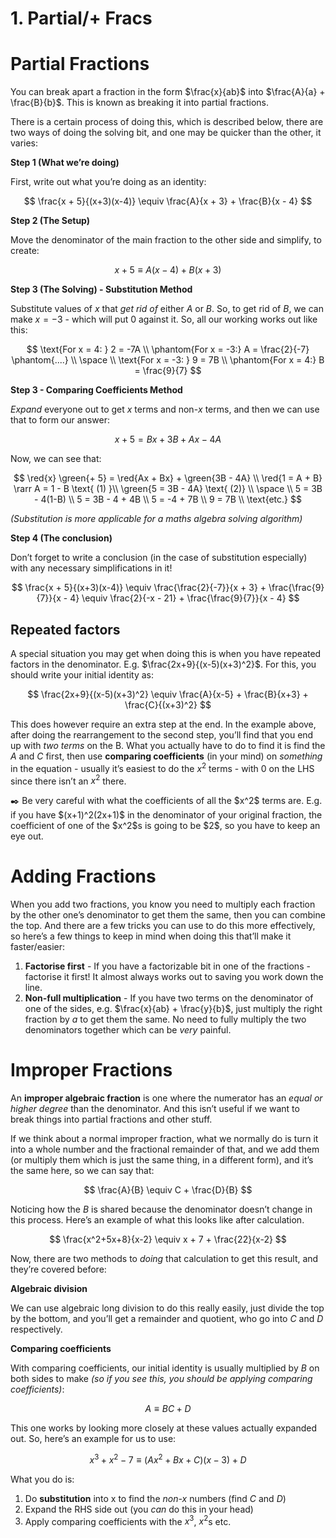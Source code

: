 # 1. Partial/+ Fracs

# Partial Fractions

You can break apart a fraction in the form $\frac{x}{ab}$ into $\frac{A}{a} + \frac{B}{b}$. This is known as breaking it into partial fractions. 

There is a certain process of doing this, which is described below, there are two ways of doing the solving bit, and one may be quicker than the other, it varies:

**Step 1 (What we’re doing)**

First, write out what you’re doing as an identity:

$$
\frac{x + 5}{(x+3)(x-4)} \equiv \frac{A}{x + 3} + \frac{B}{x - 4}
$$

**Step 2 (The Setup)**

Move the denominator of the main fraction to the other side and simplify, to create:

$$
x + 5 \equiv A(x-4) + B(x+3)
$$

**Step 3 (The Solving) - Substitution Method**

Substitute values of $x$ that *get rid of* either $A$ or $B$. So, to get rid of $B$, we can make $x = -3$ - which will put 0 against it. So, all our working works out like this:

$$
\text{For x = 4: } 2 = -7A \\
\phantom{For x = -3:} A = \frac{2}{-7} \phantom{....} \\
\space \\
\text{For x = -3: } 9 = 7B \\
\phantom{For x = 4:} B = \frac{9}{7}
$$

**Step 3 - Comparing Coefficients Method**

*Expand* everyone out to get $x$ terms and non-$x$ terms, and then we can use that to form our answer:

$$
x + 5 = Bx + 3B + Ax - 4A
$$

Now, we can see that:

$$
\red{x} \green{+ 5} = \red{Ax + Bx} + \green{3B - 4A} \\
\red{1 = A + B} \rarr A = 1 - B \text{ (1) }\\ 
\green{5 = 3B - 4A} \text{ (2)} \\
\space \\
5 = 3B - 4(1-B) \\
5 = 3B - 4 + 4B \\
5 = -4 + 7B \\
9 = 7B \\
\text{etc.}
$$

*(Substitution is more applicable for a maths algebra solving algorithm)*

**Step 4 (The conclusion)**

Don’t forget to write a conclusion (in the case of substitution especially) with any necessary simplifications in it!

$$
\frac{x + 5}{(x+3)(x-4)} \equiv \frac{\frac{2}{-7}}{x + 3} + \frac{\frac{9}{7}}{x - 4} \equiv \frac{2}{-x - 21} + \frac{\frac{9}{7}}{x - 4}
$$

## Repeated factors

A special situation you may get when doing this is when you have repeated factors in the denominator. E.g. $\frac{2x+9}{(x-5)(x+3)^2}$. For this, you should write your initial identity as:

$$
\frac{2x+9}{(x-5)(x+3)^2} \equiv \frac{A}{x-5} + \frac{B}{x+3} + \frac{C}{(x+3)^2} 
$$

This does however require an extra step at the end. In the example above, after doing the rearrangement to the second step, you’ll find that you end up with *two terms* on the B. What you actually have to do to find it is find the $A$ and $C$ first, then use **comparing coefficients** (in your mind) on *something* in the equation - usually it’s easiest to do the $x^2$ terms - with $0$ on the LHS since there isn’t an $x^2$ there.

<aside>
✒️ Be very careful with what the coefficients of all the $x^2$ terms are. E.g. if you have $(x+1)^2(2x+1)$ in the denominator of your original fraction, the coefficient of one of the $x^2$s is going to be $2$, so you have to keep an eye out.

</aside>

# Adding Fractions

When you add two fractions, you know you need to multiply each fraction by the other one’s denominator to get them the same, then you can combine the top. And there are a few tricks you can use to do this more effectively, so here’s a few things to keep in mind when doing this that’ll make it faster/easier:

1. **Factorise first** - If you have a factorizable bit in one of the fractions - factorise it first! It almost always works out to saving you work down the line.
2. **Non-full multiplication** - If you have two terms on the denominator of one of the sides, e.g. $\frac{x}{ab} + \frac{y}{b}$, just multiply the right fraction by $a$ to get them the same. No need to fully multiply the two denominators together which can be *very* painful.

# Improper Fractions

An **improper algebraic fraction** is one where the numerator has an *equal or* *higher degree* than the denominator. And this isn’t useful if we want to break things into partial fractions and other stuff.

If we think about a normal improper fraction, what we normally do is turn it into a whole number and the fractional remainder of that, and we add them (or multiply them which is just the same thing, in a different form), and it’s the same here, so we can say that:

$$
\frac{A}{B} \equiv C + \frac{D}{B}
$$

Noticing how the $B$ is shared because the denominator doesn’t change in this process. Here’s an example of what this looks like after calculation.

$$
\frac{x^2+5x+8}{x-2} \equiv x + 7 + \frac{22}{x-2}
$$

Now, there are two methods to *doing* that calculation to get this result, and they’re covered before:

**Algebraic division**

We can use algebraic long division to do this really easily, just divide the top by the bottom, and you’ll get a remainder and quotient, who go into $C$ and $D$ respectively.

**Comparing coefficients**

With comparing coefficients, our initial identity is usually multiplied by $B$ on both sides to make *(so if you see this, you should be applying comparing coefficients)*:

$$
A \equiv BC + D
$$

This one works by looking more closely at these values actually expanded out. So, here’s an example for us to use:

$$
x^3+x^2-7 \equiv (Ax^2+Bx+C)(x-3)+D
$$

What you do is:

1. Do **substitution** into x to find the *non-x* numbers (find $C$ and $D$)
2. Expand the RHS side out (you *can* do this in your head)
3. Apply comparing coefficients with the $x^3$, $x^2$s etc.